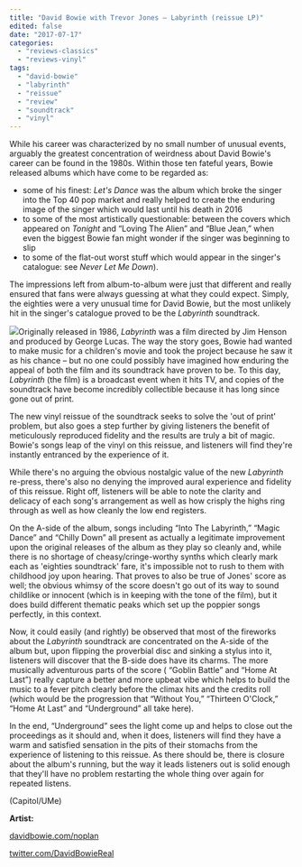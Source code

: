 ```yaml
---
title: "David Bowie with Trevor Jones – Labyrinth (reissue LP)"
edited: false
date: "2017-07-17"
categories:
  - "reviews-classics"
  - "reviews-vinyl"
tags:
  - "david-bowie"
  - "labyrinth"
  - "reissue"
  - "review"
  - "soundtrack"
  - "vinyl"
---
```


While his career was characterized by no small number of unusual events, arguably the greatest concentration of weirdness about David Bowie's career can be found in the 1980s. Within those ten fateful years, Bowie released albums which have come to be regarded as:

- some of his finest: _Let's Dance_ was the album which broke the singer into the Top 40 pop market and really helped to create the enduring image of the singer which would last until his death in 2016
- to some of the most artistically questionable: between the covers which appeared on _Tonight_ and “Loving The Alien” and “Blue Jean,” when even the biggest Bowie fan might wonder if the singer was beginning to slip
- to some of the flat-out worst stuff which would appear in the singer's catalogue: see _Never Let Me Down_).

The impressions left from album-to-album were just that different and really ensured that fans were always guessing at what they could expect. Simply, the eighties were a very unusual time for David Bowie, but the most unlikely hit in the singer's catalogue proved to be the _Labyrinth_ soundtrack.

![](https://hellbound.ca/wp-content/uploads/2017/07/Labyrinth_ver2.jpg)Originally released in 1986, _Labyrinth_ was a film directed by Jim Henson and produced by George Lucas. The way the story goes, Bowie had wanted to make music for a children's movie and took the project because he saw it as his chance – but no one could possibly have imagined how enduring the appeal of both the film and its soundtrack have proven to be. To this day, _Labyrinth_ (the film) is a broadcast event when it hits TV, and copies of the soundtrack have become incredibly collectible because it has long since gone out of print.

The new vinyl reissue of the soundtrack seeks to solve the 'out of print' problem, but also goes a step further by giving listeners the benefit of meticulously reproduced fidelity and the results are truly a bit of magic. Bowie's songs leap of the vinyl on this reissue, and listeners will find they're instantly entranced by the experience of it.

While there's no arguing the obvious nostalgic value of the new _Labyrinth_ re-press, there's also no denying the improved aural experience and fidelity of this reissue. Right off, listeners will be able to note the clarity and delicacy of each song's arrangement as well as how crisply the highs ring through as well as how cleanly the low end registers.

On the A-side of the album, songs including “Into The Labyrinth,” “Magic Dance” and “Chilly Down” all present as actually a legitimate improvement upon the original releases of the album as they play so cleanly and, while there is no shortage of cheasy/cringe-worthy synths which clearly mark each as 'eighties soundtrack' fare, it's impossible not to rush to them with childhood joy upon hearing. That proves to also be true of Jones' score as well; the obvious whimsy of the score doesn't go out of its way to sound childlike or innocent (which is in keeping with the tone of the film), but it does build different thematic peaks which set up the poppier songs perfectly, in this context.

Now, it could easily (and rightly) be observed that most of the fireworks about the _Labyrinth_ soundtrack are concentrated on the A-side of the album but, upon flipping the proverbial disc and sinking a stylus into it, listeners will discover that the B-side does have its charms. The more musically adventurous parts of the score ( “Goblin Battle” and “Home At Last”) really capture a better and more upbeat vibe which helps to build the music to a fever pitch clearly before the climax hits and the credits roll (which would be the progression that “Without You,” “Thirteen O'Clock,” “Home At Last” and “Underground” all take here).

In the end, “Underground” sees the light come up and helps to close out the proceedings as it should and, when it does, listeners will find they have a warm and satisfied sensation in the pits of their stomachs from the experience of listening to this reissue. As there should be, there is closure about the album's running, but the way it leads listeners out is solid enough that they'll have no problem restarting the whole thing over again for repeated listens.

(Capitol/UMe)

**Artist:**

[davidbowie.com/noplan](http://davidbowie.com/noplan/)

[twitter.com/DavidBowieReal](https://twitter.com/DavidBowieReal?ref_src=twsrc%5Egoogle%7Ctwcamp%5Eserp%7Ctwgr%5Eauthor)
